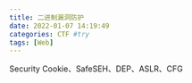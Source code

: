```yaml
---
title: 二进制漏洞防护
date: 2022-01-07 14:19:49
categories: CTF #try
tags: [Web]
---
```


 Security Cookie、SafeSEH、DEP、ASLR、CFG 

